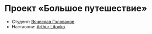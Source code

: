 # Проект «Большое путешествие»

* Студент: [Вячеслав Голованов](https://up.htmlacademy.ru/ecmascript/21/user/657705).
* Наставник: [Arthur Litovko](https://htmlacademy.ru/profile/id6927).
